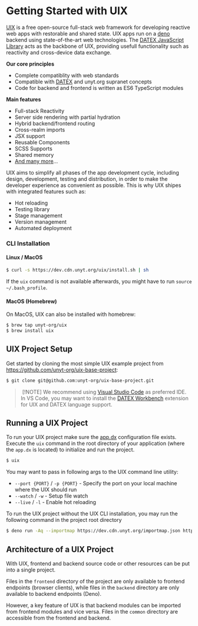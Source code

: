 # Getting Started with UIX

[UIX](https://uix.unyt.org) is a free open-source full-stack web framework for developing reactive web apps with restorable and shared state.
UIX apps run on a [deno](https://docs.deno.com/runtime/manual) backend using state-of-the-art web technologies.
The [DATEX JavaScript Library](https://docs.unyt.org/manual/datex/introduction) acts as the backbone of UIX, providing usefull functionality such as reactivity and cross-device data exchange.

**Our core principles**
 * Complete compatiblity with web standards
 * Compatible with [DATEX](https://github.com/unyt-org/datex-specification) and unyt.org supranet concepts
 * Code for backend and frontend is written as ES6 TypeScript modules

**Main features**
 * Full-stack Reactivity
 * Server side rendering with partial hydration
 * Hybrid backend/frontend routing
 * Cross-realm imports
 * JSX support
 * Reusable Components
 * SCSS Supports
 * Shared memory
 * [And many more](https://uix.unyt.org)...

UIX aims to simplify all phases of the app development cycle, including design, development, testing and distribution, in order to make the developer experience as convenient as possible. This is why UIX shipes with integrated features such as:
 * Hot reloading
 * Testing library
 * Stage management
 * Version management
 * Automated deployment

### CLI Installation

#### Linux / MacOS

```bash
$ curl -s https://dev.cdn.unyt.org/uix/install.sh | sh
```
If the `uix` command is not available afterwards, you might have to run `source ~/.bash_profile`.

#### MacOS (Homebrew)

On MacOS, UIX can also be installed with homebrew:
```bash
$ brew tap unyt-org/uix
$ brew install uix
```

## UIX Project Setup

Get started by cloning the most simple UIX example project from https://github.com/unyt-org/uix-base-project:
```bash
$ git clone git@github.com:unyt-org/uix-base-project.git
```

> [!NOTE]
> We recommend using [Visual Studio Code](https://code.visualstudio.com/download) as preferred IDE.
> In VS Code, you may want to install the [DATEX Workbench](https://marketplace.visualstudio.com/items?itemName=unytorg.datex-workbench) extension
> for UIX and DATEX language support.



## Running a UIX Project
To run your UIX project make sure the [app.dx]() configuration file exists.
Execute the `uix` command in the root directory of your application (where the `app.dx` is located) to initialize and run the project.

```bash
$ uix
```

You may want to pass in following args to the UIX command line utility:
* `--port {PORT}` / `-p {PORT}` - Specify the port on your local machine where the UIX should run
* `--watch` / `-w` - Setup file watch
* `--live` / `-l` - Enable hot reloading

To run the UIX project without the UIX CLI installation, you may run the following command in the project root directory 
```bash
$ deno run -Aq --importmap https://dev.cdn.unyt.org/importmap.json https://dev.cdn.unyt.org/uix/run.ts
```

## Architecture of a UIX Project

With UIX, frontend and backend source code or other resources can be put into a single project.

Files in the `frontend` directory of the project are only available to frontend endpoints (browser clients), while files in the `backend` directory are only available to backend endpoints (Deno).

However, a key feature of UIX is that backend modules can be imported from frontend modules and vice versa.
Files in the `common` directory are accessible from the frontend and backend.

